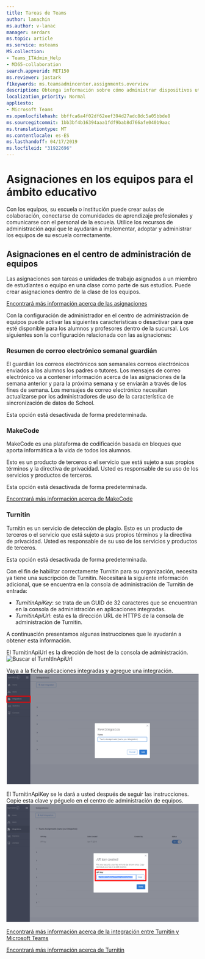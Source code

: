 ```yaml
---
title: Tareas de Teams
author: lanachin
ms.author: v-lanac
manager: serdars
ms.topic: article
ms.service: msteams
MS.collection:
- Teams_ITAdmin_Help
- M365-collaboration
search.appverid: MET150
ms.reviewer: jastark
f1keywords: ms.teamsadmincenter.assignments.overview
description: Obtenga información sobre cómo administrar dispositivos utilizados con los equipos de la organización.
localization_priority: Normal
appliesto:
- Microsoft Teams
ms.openlocfilehash: bbffca6a4f02df62eef394d27adc8dc5a05bbde8
ms.sourcegitcommit: 1bb3bf4b16394aaa1fdf9bab8d766afe040b9aac
ms.translationtype: MT
ms.contentlocale: es-ES
ms.lasthandoff: 04/17/2019
ms.locfileid: "31922696"
---
```

# <a name="assignments-in-teams-for-education"></a>Asignaciones en los equipos para el ámbito educativo

Con los equipos, su escuela o institución puede crear aulas de colaboración, conectarse de comunidades de aprendizaje profesionales y comunicarse con el personal de la escuela. Utilice los recursos de administración aquí que le ayudarán a implementar, adoptar y administrar los equipos de su escuela correctamente.  

## <a name="assignments-in-the-teams-admin-center"></a>Asignaciones en el centro de administración de equipos
Las asignaciones son tareas o unidades de trabajo asignados a un miembro de estudiantes o equipo en una clase como parte de sus estudios. Puede crear asignaciones dentro de la clase de los equipos.

[Encontrará más información acerca de las asignaciones](https://support.office.com/article/microsoft-teams-5aa4431a-8a3c-4aa5-87a6-b6401abea114?ui=en-US&rs=en-IE&ad=IE#ID0EAABAAA=Assignments)

Con la configuración de administrador en el centro de administración de equipos puede activar las siguientes características o desactivar para que esté disponible para los alumnos y profesores dentro de la sucursal. Los siguientes son la configuración relacionada con las asignaciones:

### <a name="weekly-guardian-email-digest"></a>Resumen de correo electrónico semanal guardián
El guardián los correos electrónicos son semanales correos electrónicos enviados a los alumnos los padres o tutores. Los mensajes de correo electrónico va a contener información acerca de las asignaciones de la semana anterior y para la próxima semana y se enviarán a través de los fines de semana. Los mensajes de correo electrónico necesitan actualizarse por los administradores de uso de la característica de sincronización de datos de School.

Esta opción está desactivada de forma predeterminada.

### <a name="makecode"></a>MakeCode
MakeCode es una plataforma de codificación basada en bloques que aporta informática a la vida de todos los alumnos. 

Esto es un producto de terceros o el servicio que está sujeto a sus propios términos y la directiva de privacidad. Usted es responsable de su uso de los servicios y productos de terceros.

Esta opción está desactivada de forma predeterminada.

[Encontrará más información acerca de MakeCode](https://www.microsoft.com/${locale}/makecode)

### <a name="turnitin"></a>Turnitin

Turnitin es un servicio de detección de plagio. Esto es un producto de terceros o el servicio que está sujeto a sus propios términos y la directiva de privacidad. Usted es responsable de su uso de los servicios y productos de terceros.

Esta opción está desactivada de forma predeterminada.

Con el fin de habilitar correctamente Turnitin para su organización, necesita ya tiene una suscripción de Turnitin. Necesitará la siguiente información adicional, que se encuentra en la consola de administración de Turnitin de entrada:

  * _TurnitinApiKey_: se trata de un GUID de 32 caracteres que se encuentran en la consola de administración en aplicaciones integradas.
  * _TurnitinApiUrl_: esta es la dirección URL de HTTPS de la consola de administración de Turnitin.

A continuación presentamos algunas instrucciones que le ayudarán a obtener esta información.

El TurnitinApiUrl es la dirección de host de la consola de administración.
![Buscar el TurnItInApiUrl](./educationImages/Assignments_mopo_turnitin1.png)

Vaya a la ficha aplicaciones integradas y agregue una integración.
![Buscar el TurnItInApiUrl](./educationImages/Assignments_mopo_turnitin2.png)

El TurnitinApiKey se le dará a usted después de seguir las instrucciones. Copie esta clave y péguelo en el centro de administración de equipos. 
![Buscar el TurnItInApiUrl](./educationImages/Assignments_mopo_turnitin3.png)

[Encontrará más información acerca de la integración entre Turnitin y Microsoft Teams](https://www.turnitin.com/products/feedback-studio/microsoft-teams-integration)

[Encontrará más información acerca de Turnitin](https://www.turnitin.com/)